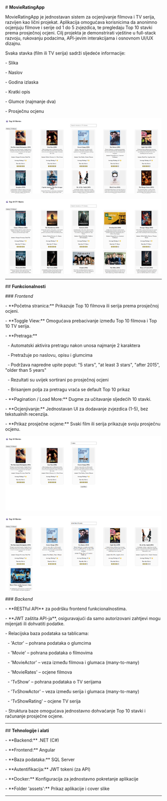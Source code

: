 \# **MovieRatingApp**

MovieRatingApp je jednostavan sistem za ocjenjivanje filmova i TV serija, razvijen kao lični projekat. Aplikacija omogućava korisnicima da anonimno ocjenjuju filmove i serije od 1 do 5 zvjezdica, te pregledaju Top 10 stavki prema prosječnoj ocjeni. Cilj projekta je demonstrirati vještine u full-stack razvoju, rukovanju podacima, API-jevim interakcijama i osnovnom UI/UX dizajnu.

Svaka stavka (film ili TV serija) sadrži sljedeće informacije:

\- Slika

\- Naslov

\- Godina izlaska

\- Kratki opis

\- Glumce (najmanje dva)

\- Prosječnu ocjenu

![image alt](https://github.com/Dzenko123/MovieRatingApp/blob/1563cda2602e82fc60079a3253e825f5661e0a74/assets/movies.png)

![image alt](https://github.com/Dzenko123/MovieRatingApp/blob/1563cda2602e82fc60079a3253e825f5661e0a74/assets/series.png)

---

\## **Funkcionalnosti**



\### *Frontend*

\- \*\*Početna stranica:\*\* Prikazuje Top 10 filmova ili serija prema prosječnoj ocjeni.

\- \*\*Toggle View:\*\* Omogućava prebacivanje između Top 10 filmova i Top 10 TV serija.

\- \*\*Pretraga:\*\*  

&nbsp; - Automatski aktivira pretragu nakon unosa najmanje 2 karaktera  

&nbsp; - Pretražuje po naslovu, opisu i glumcima 

&nbsp; - Podržava napredne upite poput: "5 stars", "at least 3 stars", "after 2015", "older than 5 years"  

&nbsp; - Rezultati su uvijek sortirani po prosječnoj ocjeni  

&nbsp; - Brisanjem polja za pretragu vraća se default Top 10 prikaz

\- \*\*Pagination / Load More:\*\* Dugme za učitavanje sljedećih 10 stavki.

\- \*\*Ocjenjivanje:\*\* Jednostavan UI za dodavanje zvjezdica (1-5), bez tekstualnih recenzija.

\- \*\*Prikaz prosječne ocjene:\*\* Svaki film ili serija prikazuje svoju prosječnu ocjenu.

![image alt](https://github.com/Dzenko123/MovieRatingApp/blob/1563cda2602e82fc60079a3253e825f5661e0a74/assets/5_stars.png)

![image alt](https://github.com/Dzenko123/MovieRatingApp/blob/1563cda2602e82fc60079a3253e825f5661e0a74/assets/older_than_20_years.png)

\### *Backend*

\- \*\*RESTful API\*\* za podršku frontend funkcionalnostima.

\- \*\*JWT zaštita API-ja\*\*, osiguravajući da samo autorizovani zahtjevi mogu mijenjati ili dohvatiti podatke.

\- Relacijska baza podataka sa tablicama:

&nbsp; - 'Actor' – pohrana podataka o glumcima  

&nbsp; - 'Movie' – pohrana podataka o filmovima  

&nbsp; - 'MovieActor' – veza između filmova i glumaca (many-to-many)  

&nbsp; - 'MovieRates' – ocjene filmova  

&nbsp; - 'TvShow' – pohrana podataka o TV serijama  

&nbsp; - 'TvShowActor' – veza između serija i glumaca (many-to-many)  

&nbsp; - 'TvShowRating' – ocjene TV serija

\- Struktura baze omogućava jednostavno dohvaćanje Top 10 stavki i računanje prosječne ocjene.

---

\## **Tehnologije i alati**

\- \*\*Backend:\*\* .NET (C#)

\- \*\*Frontend:\*\* Angular

\- \*\*Baza podataka:\*\* SQL Server

\- \*\*Autentifikacija:\*\* JWT tokeni (za API)

\- \*\*Docker:\*\* Konfiguracija za jednostavno pokretanje aplikacije

\- \*\*Folder 'assets':\*\* Prikaz aplikacije i cover slike

---

